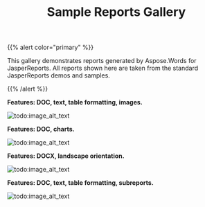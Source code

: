 ﻿---
title: Sample Reports Gallery
description: "This gallery demonstrates reports generated by Aspose.Words for JasperReports."
type: docs
weight: 50
url: /jasperreports/sample-reports-gallery/
---

{{% alert color="primary" %}} 

This gallery demonstrates reports generated by Aspose.Words for JasperReports. All reports shown here are taken from the standard JasperReports demos and samples. 

{{% /alert %}} 

**Features: DOC, text, table formatting, images.** 

![todo:image_alt_text](sample-reports-gallery_1.png)



**Features: DOC, charts.** 

![todo:image_alt_text](sample-reports-gallery_2.png)



**Features: DOCX, landscape orientation.** 

![todo:image_alt_text](sample-reports-gallery_3.png)



**Features: DOC, text, table formatting, subreports.** 

![todo:image_alt_text](sample-reports-gallery_4.png)
